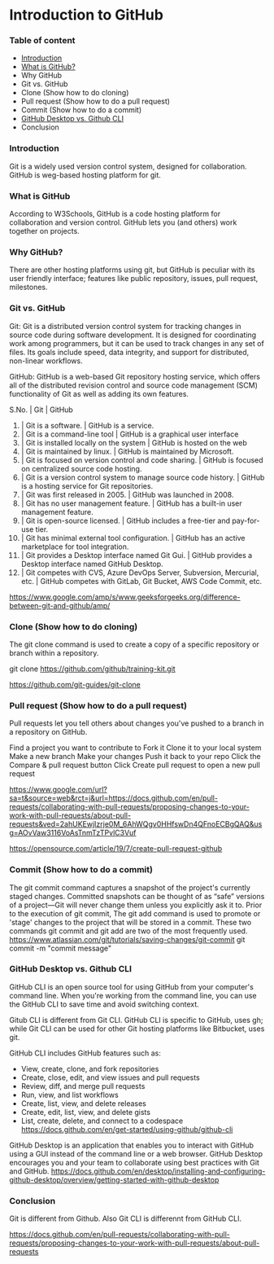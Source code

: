 # Introduction to GitHub

### Table of content 
- [Introduction](#introduction) 
- [What is GitHub?](#whatisgithub) 
- Why GitHub
- Git vs. GitHub
- Clone (Show how to do cloning)
- Pull request (Show how to do a pull request)
- Commit (Show how to do a commit)
- [GitHub Desktop vs. Github CLI](#githubdesktopgithubcli) 
- Conclusion

### <a name='introduction'>Introduction</a>
Git is a widely used version control system, designed for collaboration.
GitHub is weg-based hosting platform for git.

### <a name='whatisgithub'>What is GitHub</a>
According to W3Schools, GitHub is a code hosting platform for collaboration and version control. GitHub lets you (and others) work together on projects.

### Why GitHub?
There are other hosting platforms using git, but GitHub is peculiar with its user friendly interface; features like public repository, issues, pull request, milestones.

### Git vs. GitHub
Git: Git is a distributed version control system for tracking changes in source code during software development. It is designed for coordinating work among programmers, but it can be used to track changes in any set of files. Its goals include speed, data integrity, and support for distributed, non-linear workflows. 

GitHub: GitHub is a web-based Git repository hosting service, which offers all of the distributed revision control and source code management (SCM) functionality of Git as well as adding its own features. 

S.No. | Git | GitHub
1. | Git is a software. | GitHub is a service.
2. | Git is a command-line tool | GitHub is a graphical user interface
3. | Git is installed locally on the system | GitHub is hosted on the web
4. | Git is maintained by linux. | GitHub is maintained by Microsoft.
5. | Git is focused on version control and code sharing. | GitHub is focused on centralized source code hosting.
6. | Git is a version control system to manage source code history. | GitHub is a hosting service for Git repositories.
7. | Git was first released in 2005. | GitHub was launched in 2008.
8. | Git has no user management feature. | GitHub has a built-in user management feature.
9. | Git is open-source licensed. | GitHub includes a free-tier and pay-for-use tier.
10. | Git has minimal external tool configuration. | GitHub has an active marketplace for tool integration.
11. | Git provides a Desktop interface named Git Gui. | GitHub provides a Desktop interface named GitHub Desktop.
12. | Git competes with CVS, Azure DevOps Server, Subversion, Mercurial, etc. | GitHub competes with GitLab, Git Bucket, AWS Code Commit, etc.

https://www.google.com/amp/s/www.geeksforgeeks.org/difference-between-git-and-github/amp/


### Clone (Show how to do cloning)
The git clone command is used to create a copy of a specific repository or branch within a repository.

 git clone https://github.com/github/training-kit.git

https://github.com/git-guides/git-clone


### Pull request (Show how to do a pull request)
Pull requests let you tell others about changes you've pushed to a branch in a repository on GitHub.

Find a project you want to contribute to
Fork it
Clone it to your local system
Make a new branch
Make your changes
Push it back to your repo
Click the Compare & pull request button
Click Create pull request to open a new pull request

https://www.google.com/url?sa=t&source=web&rct=j&url=https://docs.github.com/en/pull-requests/collaborating-with-pull-requests/proposing-changes-to-your-work-with-pull-requests/about-pull-requests&ved=2ahUKEwjIzrje0M_6AhWQgv0HHfswDn4QFnoECBgQAQ&usg=AOvVaw3116VoAsTnmTzTPvlC3Vuf

https://opensource.com/article/19/7/create-pull-request-github


### Commit (Show how to do a commit)

The git commit command captures a snapshot of the project's currently staged changes. Committed snapshots can be thought of as “safe” versions of a project—Git will never change them unless you explicitly ask it to. Prior to the execution of git commit, The git add command is used to promote or 'stage' changes to the project that will be stored in a commit. These two commands git commit and git add are two of the most frequently used.
https://www.atlassian.com/git/tutorials/saving-changes/git-commit
git commit -m "commit message"


### <a name='githubdesktopgithubcli'>GitHub Desktop vs. Github CLI</a>

GitHub CLI is an open source tool for using GitHub from your computer's command line. When you're working from the command line, you can use the GitHub CLI to save time and avoid switching context.

Gitub CLI is different from Git CLI. GitHub CLI is specific to GitHub, uses gh; while Git CLI can be used for other Git hosting platforms like Bitbucket, uses git.

GitHub CLI includes GitHub features such as:

- View, create, clone, and fork repositories
- Create, close, edit, and view issues and pull requests
- Review, diff, and merge pull requests
- Run, view, and list workflows
- Create, list, view, and delete releases
- Create, edit, list, view, and delete gists
- List, create, delete, and connect to a codespace
https://docs.github.com/en/get-started/using-github/github-cli

GitHub Desktop is an application that enables you to interact with GitHub using a GUI instead of the command line or a web browser. GitHub Desktop encourages you and your team to collaborate using best practices with Git and GitHub.
https://docs.github.com/en/desktop/installing-and-configuring-github-desktop/overview/getting-started-with-github-desktop

### Conclusion
Git is different from Github. Also Git CLI is differennt from GitHub CLI.

https://docs.github.com/en/pull-requests/collaborating-with-pull-requests/proposing-changes-to-your-work-with-pull-requests/about-pull-requests
